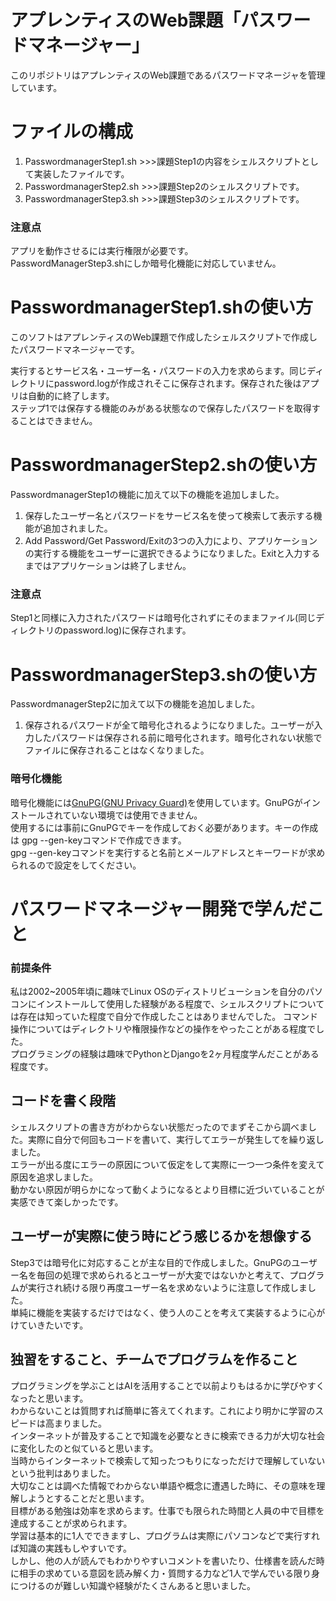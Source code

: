 # アプレンティスのWeb課題「パスワードマネージャー」
このリポジトリはアプレンティスのWeb課題であるパスワードマネージャを管理しています。

# ファイルの構成
1. PasswordmanagerStep1.sh >>>課題Step1の内容をシェルスクリプトとして実装したファイルです。
2. PasswordmanagerStep2.sh >>>課題Step2のシェルスクリプトです。
3. PasswordmanagerStep3.sh >>>課題Step3のシェルスクリプトです。

### 注意点

アプリを動作させるには実行権限が必要です。  
PasswordManagerStep3.shにしか暗号化機能に対応していません。

# PasswordmanagerStep1.shの使い方  

このソフトはアプレンティスのWeb課題で作成したシェルスクリプトで作成したパスワードマネージャーです。

実行するとサービス名・ユーザー名・パスワードの入力を求めらます。同じディレクトリにpassword.logが作成されそこに保存されます。保存された後はアプリは自動的に終了します。  
ステップ1では保存する機能のみがある状態なので保存したパスワードを取得することはできません。

# PasswordmanagerStep2.shの使い方

PasswordmanagerStep1の機能に加えて以下の機能を追加しました。
1. 保存したユーザー名とパスワードをサービス名を使って検索して表示する機能が追加されました。
2. Add Password/Get Password/Exitの3つの入力により、アプリケーションの実行する機能をユーザーに選択できるようになりました。Exitと入力するまではアプリケーションは終了しません。

### 注意点

Step1と同様に入力されたパスワードは暗号化されずにそのままファイル(同じディレクトリのpassword.log)に保存されます。

# PasswordmanagerStep3.shの使い方

PasswordmanagerStep2に加えて以下の機能を追加しました。
1. 保存されるパスワードが全て暗号化されるようになりました。ユーザーが入力したパスワードは保存される前に暗号化されます。暗号化されない状態でファイルに保存されることはなくなりました。

### 暗号化機能

暗号化機能には[GnuPG(GNU Privacy Guard)](https://www.gnupg.org/)を使用しています。GnuPGがインストールされていない環境では使用できません。  
使用するには事前にGnuPGでキーを作成しておく必要があります。キーの作成は gpg --gen-keyコマンドで作成できます。  
gpg --gen-keyコマンドを実行すると名前とメールアドレスとキーワードが求められるので設定をしてください。

# パスワードマネージャー開発で学んだこと

### 前提条件

私は2002~2005年頃に趣味でLinux OSのディストリビューションを自分のパソコンにインストールして使用した経験がある程度で、シェルスクリプトについては存在は知っていた程度で自分で作成したことはありませんでした。
コマンド操作についてはディレクトリや権限操作などの操作をやったことがある程度でした。  
プログラミングの経験は趣味でPythonとDjangoを2ヶ月程度学んだことがある程度です。

## コードを書く段階

シェルスクリプトの書き方がわからない状態だったのでまずそこから調べました。実際に自分で何回もコードを書いて、実行してエラーが発生してを繰り返しました。  
エラーが出る度にエラーの原因について仮定をして実際に一つ一つ条件を変えて原因を追求しました。  
動かない原因が明らかになって動くようになるとより目標に近づいていることが実感できて楽しかったです。

## ユーザーが実際に使う時にどう感じるかを想像する

Step3では暗号化に対応することが主な目的で作成しました。GnuPGのユーザー名を毎回の処理で求められるとユーザーが大変ではないかと考えて、プログラムが実行され続ける限り再度ユーザー名を求めないように注意して作成しました。  
単純に機能を実装するだけではなく、使う人のことを考えて実装するように心がけていきたいです。

## 独習をすること、チームでプログラムを作ること　　

プログラミングを学ぶことはAIを活用することで以前よりもはるかに学びやすくなったと思います。  
わからないことは質問すれば簡単に答えてくれます。これにより明かに学習のスピードは高まりました。  
インターネットが普及することで知識を必要なときに検索できる力が大切な社会に変化したのと似ていると思います。  
当時からインターネットで検索して知ったつもりになっただけで理解していないという批判はありました。  
大切なことは調べた情報でわからない単語や概念に遭遇した時に、その意味を理解しようとすることだと思います。  
目標がある勉強は効率を求めらます。仕事でも限られた時間と人員の中で目標を達成することが求められます。  
学習は基本的に1人でできますし、プログラムは実際にパソコンなどで実行すれば知識の実践もしやすいです。  
しかし、他の人が読んでもわかりやすいコメントを書いたり、仕様書を読んだ時に相手の求めている意図を読み解く力・質問する力など1人で学んでいる限り身につけるのが難しい知識や経験がたくさんあると思いました。